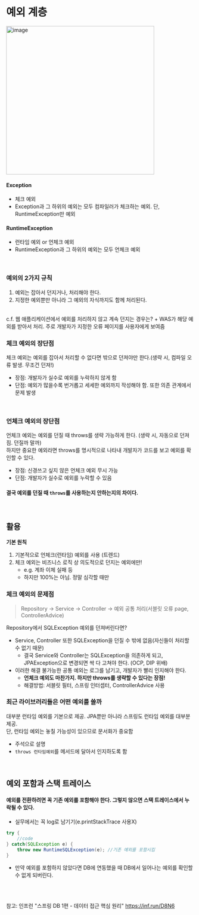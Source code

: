 # 예외 계층

<img width="397" alt="image" src="https://user-images.githubusercontent.com/56334513/166666681-a42bac21-64b0-41f6-9a43-5fe77bbdac45.png">

#### Exception
+ 체크 예외
+ Exception과 그 하위의 예외는 모두 컴파일러가 체크하는 예외. 단, RuntimeException만 예외

#### RuntimeException

- 런타임 예외 or 언체크 예외
- RuntimeException과 그 하위의 예외는 모두 언체크 예외

<br>

### 예외의 2가지 규칙

1. 예외는 잡아서 던지거나, 처리해야 한다.
2. 지정한 예외뿐만 아니라 그 예외의 자식까지도 함께 처리된다.

<br>
c.f. 웹 애플리케이션에서 예외를 처리하지 않고 계속 던지는 경우는?
+ WAS가 해당 예외를 받아서 처리. 주로 개발자가 지정한 오류 페이지를 사용자에게 보여줌

<br>

### 체크 예외의 장단점

체크 예외는 예외를 잡아서 처리할 수 없다면 밖으로 던져야만 한다.(생략 시, 컴파일 오류 발생. 무조건 던져!)
- 장점: 개발자가 실수로 예외를 누락하지 않게 함
- 단점: 예외가 많을수록 번거롭고 세세한 예외까지 작성해야 함. 또한 의존 관계에서 문제 발생

<br>

### 언체크 예외의 장단점

언체크 예외는 예외를 던질 때 throws를 생략 가능하게 한다. (생략 시, 자동으로 던져짐. 던질까 말까) <br>
하지만 중요한 예외라면 throws를 명시적으로 나타내 개발자가 코드를 보고 예외를 확인할 수 있다.
- 장점: 신경쓰고 싶지 않은 언체크 예외 무시 가능
- 단점: 개발자가 실수로 예외를 누락할 수 있음

#### 결국 예외를 던질 때 `throws`를 사용하는지 안하는지의 차이다.

<br>

## 활용

**기본 원칙**
1. 기본적으로 언체크(런타임) 예외를 사용 (트렌드)
2. 체크 예외는 비즈니스 로직 상 의도적으로 던지는 예외에만!
   - e.g. 계좌 이체 실패 등
   - 하지만 100%는 아님. 정말 심각할 때만

### 체크 예외의 문제점

> Repository -> Service -> Controller -> 예외 공통 처리(서블릿 오류 page, ControllerAdvice)

Repository에서 SQLException 예외를 던져버린다면?
+ Service, Controller 또한 SQLException을 던질 수 밖에 없음(자신들이 처리할 수 없기 때문)
  + 결국 Service와 Controller는 SQLException을 의존하게 되고, JPAException으로 변경되면 싹 다 고쳐야 한다. (OCP, DIP 위배) 
+ 이러한 해결 불가능한 공통 예외는 로그를 남기고, 개발자가 빨리 인지해야 한다.
  + **언체크 예외도 마찬가지. 하지만 throws를 생략할 수 있다는 장점!** 
  + 해결방법: 서블릿 필터, 스프링 인터셉터, ControllerAdvice 사용


### 최근 라이브러리들은 어떤 예외를 쓸까

대부분 런타임 예외를 기본으로 제공. JPA뿐만 아니라 스프링도 런타임 예외를 대부분 제공. <br>
단, 런타임 예외는 놓칠 가능성이 있으므로 문서화가 중요함
- 주석으로 설명
- `throws 런타임예외`를 메서드에 달아서 인지하도록 함

<br>

## 예외 포함과 스택 트레이스

#### 예외를 전환하려면 꼭 기존 예외를 포함해야 한다. 그렇지 않으면 스택 트레이스에서 누락될 수 있다.

- 실무에서는 꼭 log로 남기기(e.printStackTrace 사용X)

```java
try {
    //code
} catch(SQLException e) {
    throw new RuntimeSQLException(e); //기존 예외를 포함시킴
}
```
- 만약 예외를 포함하지 않았다면 DB에 연동했을 때 DB에서 일어나는 예외를 확인할 수 없게 되버린다.

<br>
<br>

참고: 인프런 "스프링 DB 1편 - 데이터 접근 핵심 원리" https://inf.run/D8N6
